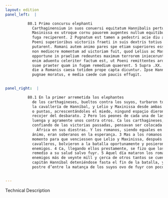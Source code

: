 ```yaml
---
layout: edition
panel_left:  |

          80.1 Primo concursu elephanti
            Carthaginensium in suos conuersi equitatum Hannibalis perturbarunt, et Lelius ac
            Masinissa ex utroque cornu pauorem augentes nullum equitibus spatium dederunt, ut se ex
            fuga reciperent. 2 Pugnatum est tamen a pedestri acie diu atque acriter, cum
            Poeni superioribus uictoriis fraeti in suis dextris totius Aphricae salutem collocatam
            putarent. Romani autem animo pares spe etiam superiores essent. 3 Sed Romanis
            non mediocre momentum ad uictoriam fuit, quod Lelius ac Masinissa profligatis equitibus
            opportune in praelium redeuntes maximum terrorem iniecerunt hosti. 4 Eorum
            enim aduentu celeriter factum est, ut Poeni remittentes ardorem pugnae nullum saluti
            suae praeter quam in fugam remedium quaerent. 5 Supra .XX. milia hostium eo
            die a Romanis caesa totidem prope capta dicuntur. Ipse Hannibal dux ad ultimum euentum
            pugnae moratus, e media caede cum paucis effugit.
        

panel_right:  |

          80.1 En la primer arremetida los elephantes
            de los carthagineses, bueltos contra los suyos, turbaron toda
            la cavallería de Hanníbal, y Lelio y Maxinissa desde ambas las alas
            o puntas, acrescentándoles el miedo, ningund espaçio dieron a los cavalleros para se
            recojer del desbarato. 2 Pero los peones de cada una de las azes pelearon
            luenga y agramente unos contra otros. Ca los carthagineses,
            confiando de las victorias passadas, pensavan ser colocada la salud de toda
              África en sus diestras. Y los romanos, siendo eguales en el
            ánimo, eran soberanos en la esperança. 3 Mas a los romanos no fue pequeño
            momento para que venciessen que Lelio y Maxinissa, después de desbaratados los
            cavalleros, bolvieron a la batalla oportunamente y posieron muy grande espanto a los
            enemigos. 4 Ca, llegando ellos prestamente, se fizo que los carthagineses perdiessen el primer ardor de la pelea y no buscassen otro
            remedio a su salud salvo fuyr. 5 Aquel día mataron los romanos de los
            enemigos más de veynte mill y çerca de otros tantos se cuenta ser presos. Y el mesmo
            capitán Hanníbal deteniéndose fasta el fin de la batalla, ya a la
            postre d’entre la matança de los suyos ovo de fuyr con pocos.
        

---
```


 Technical Description 